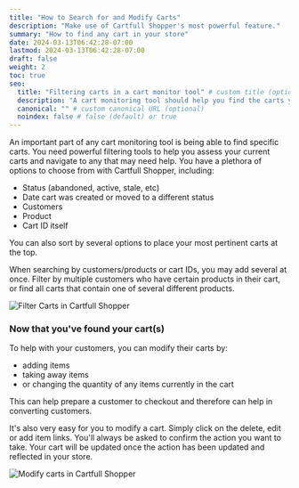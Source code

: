 ```yaml
---
title: "How to Search for and Modify Carts"
description: "Make use of Cartfull Shopper's most powerful feature."
summary: "How to find any cart in your store"
date: 2024-03-13T06:42:28-07:00
lastmod: 2024-03-13T06:42:28-07:00
draft: false
weight: 2
toc: true
seo:
  title: "Filtering carts in a cart monitor tool" # custom title (optional)
  description: "A cart monitoring tool should help you find the carts you're looking for" # custom description (recommended)
  canonical: "" # custom canonical URL (optional)
  noindex: false # false (default) or true
---
```


An important part of any cart monitoring tool is being able to find specific carts. You
need powerful filtering tools to help you assess your current carts and navigate to any
that may need help. You have a plethora of options to choose from with Cartfull Shopper,
including:
- Status (abandoned, active, stale, etc)
- Date cart was created or moved to a different status
- Customers
- Product
- Cart ID itself

You can also sort by several options to place your most pertinent carts at the top.

When searching by customers/products or cart IDs, you may add several at once. Filter by
multiple customers who have certain products in their cart, or find all carts that contain
one of several different products. 

![Filter Carts in Cartfull Shopper](/images/docs/filter-by-customer.gif)

### Now that you've found your cart(s)

To help with your customers, you can modify their carts by:
- adding items
- taking away items
- or changing the quantity of any items currently in the cart

This can help prepare a customer to checkout and therefore can help in converting
customers.

It's also very easy for you to modify a cart. Simply click on the delete, edit or add item
links. You'll always be asked to confirm the action you want to take. Your cart will be
updated once the action has been updated and reflected in your store.

![Modify carts in Cartfull Shopper](/images/docs/modify-cart.gif)
